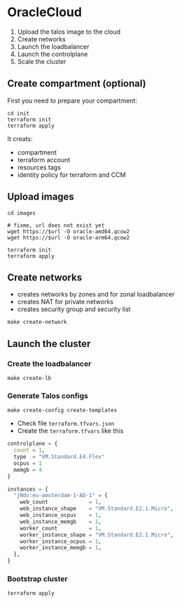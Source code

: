 # OracleCloud

1. Upload the talos image to the cloud
2. Create networks
3. Launch the loadbalancer
4. Launch the controlplane
5. Scale the cluster

## Create compartment (optional)

First you need to prepare your compartment:

```shell
cd init
terraform init
terraform apply
```

It creats:

* compartment
* terraform account
* resources tags
* identity policy for terraform and CCM

## Upload images

```shell
cd images

# fixme, url does not exist yet
wget https://$url -O oracle-amd64.qcow2
wget https://$url -O oracle-arm64.qcow2

terraform init
terraform apply
```

## Create networks

* creates networks by zones and for zonal loadbalancer
* creates NAT for private networks
* creates security group and security list

```shell
make create-network
```

## Launch the cluster

### Create the loadbalancer

```shell
make create-lb
```

### Generate Talos configs

```shell
make create-config create-templates
```

* Check file ```terraform.tfvars.json```
* Create the ```terraform.tfvars``` like this

```tf
controlplane = {
  count = 1,
  type  = "VM.Standard.E4.Flex"
  ocpus = 1
  memgb = 4
}

instances = {
  "jNdv:eu-amsterdam-1-AD-1" = {
    web_count             = 1,
    web_instance_shape    = "VM.Standard.E2.1.Micro",
    web_instance_ocpus    = 1,
    web_instance_memgb    = 1,
    worker_count          = 1,
    worker_instance_shape = "VM.Standard.E2.1.Micro",
    worker_instance_ocpus = 1,
    worker_instance_memgb = 1,
  },
}
```

### Bootstrap cluster

```shell
terraform apply
```
